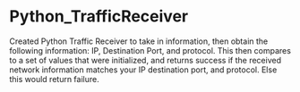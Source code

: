 # Python_TrafficReceiver
Created Python Traffic Receiver to take in information, then obtain the following information: IP, Destination Port, and protocol.
This then compares to a set of values that were initialized, and returns success if the received network information matches your IP
destination port, and protocol. Else this would return failure.
